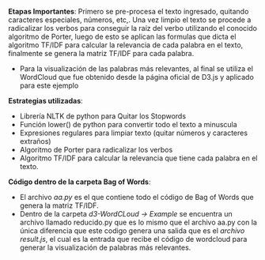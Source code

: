 
**Etapas Importantes**:
Primero se pre-procesa el texto ingresado, quitando caracteres especiales, números, etc,. Una vez limpio el texto se procede a radicalizar los verbos para conseguir la raíz del verbo utilizando el conocido algoritmo de Porter, luego de esto se aplican las formulas que dicta el algoritmo TF/IDF para calcular la relevancia de cada palabra en el texto, finalmente se genera la matriz TF/IDF para cada palabra.

- Para la visualización de las palabras más relevantes, al final se utiliza el WordCloud que fue obtenido desde la página oficial de D3.js y aplicado para este ejemplo

**Estrategias utilizadas**:

- Librería NLTK de python para Quitar los Stopwords 
- Función lower() de python para convertir todo el texto a minuscula
- Expresiones regulares para limpiar texto (quitar números y caracteres extraños)
- Algoritmo de Porter para radicalizar los verbos
- Algoritmo TF/IDF para calcular la relevancia que tiene cada palabra en el texto.

**Código dentro de la carpeta Bag of Words**:
- El archivo *aa.py* es el que contiene todo el código de Bag of Words que genera la matriz TF/IDF.
- Dentro de la carpeta *d3-WordCLoud -> Example* se encuentra  un archivo llamado reducido.py que es lo mismo que el archivo aa.py con la única diferencia que este codigo genera una salida que es el *archivo result.js*, el cual es la entrada que recibe el código de wordcloud para generar la visualización de palabras más relevantes.

